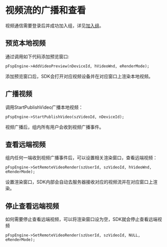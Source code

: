 # 视频流的广播和查看

视频通信需要登录后并成功加入组，详见[加入组](../platform/prepare_windows.md)。

## 预览本地视频

通过调用如下代码添加预览窗口:

```
pFspEngine->AddVideoPreview(nDeviceId, hVideoWnd, eRenderMode);
```

添加预览窗口后，SDK会打开对应视频设备并在对应窗口上渲染本地视频。

## 广播视频

调用StartPublishVideo广播本地视频：

```
pFspEngine->StartPublishVideo(szVideoId, nDeviceId);
```

视频广播后，组内所有用户会收到视频广播事件。

## 查看远端视频

组内任何一端收到视频广播事件后，可以设置相关渲染窗口，查看远端视频：

```
pFspEngine->SetRemoteVideoRender(szUserId, szVideoId, hVideoWnd, eRenderMode);
```

设置渲染窗口，SDK内部会自动去服务器接收对应的视频流并在对应窗口上渲染。

## 停止查看远端视频

如何需要停止查看远端视频，可以将渲染窗口设为空，SDK就会停止查看远端视频

```
pFspEngine->SetRemoteVideoRender(szUserId, szVideoId, NULL, eRenderMode);
```
